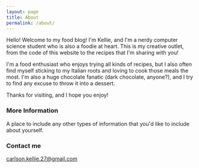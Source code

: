 ```yaml
---
layout: page
title: About
permalink: /about/
---
```


Hello! Welcome to my food blog! I'm Kellie, and I'm a nerdy computer science student who is also a foodie at heart. This is my creative outlet, from the code of this website to the recipes that I'm sharing with you! 

I'm a food enthusiast who enjoys trying all kinds of recipes, but I also often find myself sticking to my Italian roots and loving to cook those meals the most. I'm also a huge chocolate fanatic (dark chocolate, anyone?), and I try to find any excuse to throw it into a dessert. 

Thanks for visiting, and I hope you enjoy!

### More Information

A place to include any other types of information that you'd like to include about yourself.

### Contact me

[carlson.kellie.27@gmail.com](mailto:carlson.kellie.27@gmail.com)
